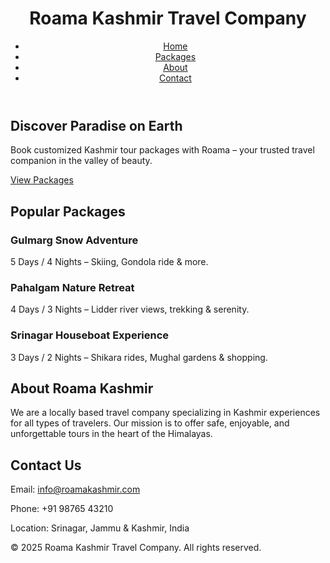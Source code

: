 <!DOCTYPE html>
<html lang="en">
<head>
  <meta charset="UTF-8" />
  <meta name="viewport" content="width=device-width, initial-scale=1.0" />
  <meta name="description" content="Explore the beauty of Kashmir with Roama Kashmir Travel Company. Book tours, treks, and experiences curated just for you." />
  <meta name="keywords" content="Kashmir travel, Roama Kashmir, Kashmir tour, Gulmarg, Pahalgam, Kashmir packages, Travel agency Kashmir" />
  <meta name="author" content="Roama Kashmir Travel Company" />
  <title>Roama Kashmir Travel Company | Explore the Paradise</title>
  <link rel="stylesheet" href="styles.css" />
</head>
<body>
  <header>
    <div class="container">
      <h1>Roama Kashmir Travel Company</h1>
      <nav>
        <ul>
          <li><a href="#home">Home</a></li>
          <li><a href="#packages">Packages</a></li>
          <li><a href="#about">About</a></li>
          <li><a href="#contact">Contact</a></li>
        </ul>
      </nav>
    </div>
  </header>

  <section id="home" class="hero">
    <div class="container">
      <h2>Discover Paradise on Earth</h2>
      <p>Book customized Kashmir tour packages with Roama – your trusted travel companion in the valley of beauty.</p>
      <a href="#packages" class="btn">View Packages</a>
    </div>
  </section>

  <section id="packages">
    <div class="container">
      <h2>Popular Packages</h2>
      <div class="package-list">
        <div class="package">
          <h3>Gulmarg Snow Adventure</h3>
          <p>5 Days / 4 Nights – Skiing, Gondola ride & more.</p>
        </div>
        <div class="package">
          <h3>Pahalgam Nature Retreat</h3>
          <p>4 Days / 3 Nights – Lidder river views, trekking & serenity.</p>
        </div>
        <div class="package">
          <h3>Srinagar Houseboat Experience</h3>
          <p>3 Days / 2 Nights – Shikara rides, Mughal gardens & shopping.</p>
        </div>
      </div>
    </div>
  </section>

  <section id="about">
    <div class="container">
      <h2>About Roama Kashmir</h2>
      <p>We are a locally based travel company specializing in Kashmir experiences for all types of travelers. Our mission is to offer safe, enjoyable, and unforgettable tours in the heart of the Himalayas.</p>
    </div>
  </section>

  <section id="contact">
    <div class="container">
      <h2>Contact Us</h2>
      <p>Email: <a href="mailto:info@roamakashmir.com">info@roamakashmir.com</a></p>
      <p>Phone: +91 98765 43210</p>
      <p>Location: Srinagar, Jammu & Kashmir, India</p>
    </div>
  </section>

  <footer>
    <div class="container">
      <p>&copy; 2025 Roama Kashmir Travel Company. All rights reserved.</p>
    </div>
  </footer>
</body>
</html>
